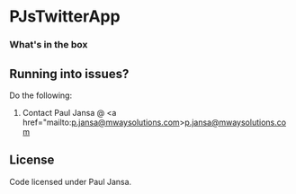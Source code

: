 # PJsTwitterApp


### What's in the box


## Running into issues?
Do the following:
 1. Contact Paul Jansa @ <a href="mailto:p.jansa@mwaysolutions.com>p.jansa@mwaysolutions.com</a>


## License
Code licensed under Paul Jansa.
